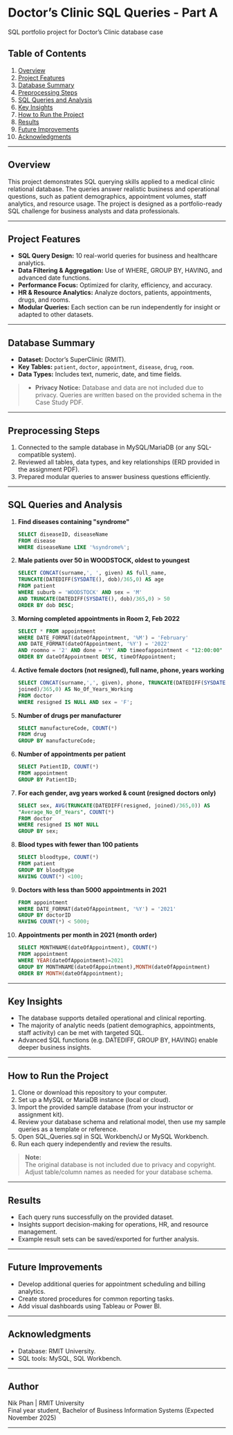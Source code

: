 # Doctor’s Clinic SQL Queries - Part A
SQL portfolio project for Doctor’s Clinic database case

## Table of Contents
1. [Overview](#overview)
2. [Project Features](#project-features)
3. [Database Summary](#database-summary)
4. [Preprocessing Steps](#preprocessing-steps)
5. [SQL Queries and Analysis](#sql-queries-and-analysis)
6. [Key Insights](#key-insights)
7. [How to Run the Project](#how-to-run-the-project)
8. [Results](#results)
9. [Future Improvements](#future-improvements)
10. [Acknowledgments](#acknowledgments)

---

## Overview
This project demonstrates SQL querying skills applied to a medical clinic relational database. The queries answer realistic business and operational questions, such as patient demographics, appointment volumes, staff analytics, and resource usage. The project is designed as a portfolio-ready SQL challenge for business analysts and data professionals.

---

## Project Features
- **SQL Query Design:** 10 real-world queries for business and healthcare analytics.
- **Data Filtering & Aggregation:** Use of WHERE, GROUP BY, HAVING, and advanced date functions.
- **Performance Focus:** Optimized for clarity, efficiency, and accuracy.
- **HR & Resource Analytics:** Analyze doctors, patients, appointments, drugs, and rooms.
- **Modular Queries:** Each section can be run independently for insight or adapted to other datasets.

---

## Database Summary
- **Dataset:** Doctor’s SuperClinic (RMIT).
- **Key Tables:** `patient`, `doctor`, `appointment`, `disease`, `drug`, `room`.
- **Data Types:** Includes text, numeric, date, and time fields.
> - **Privacy Notice:** Database and data are not included due to privacy. Queries are written based on the provided schema in the Case Study PDF.

---

## Preprocessing Steps
1. Connected to the sample database in MySQL/MariaDB (or any SQL-compatible system).
2. Reviewed all tables, data types, and key relationships (ERD provided in the assignment PDF).
3. Prepared modular queries to answer business questions efficiently.

---

## SQL Queries and Analysis

1. **Find diseases containing "syndrome"**
   ```sql
   SELECT diseaseID, diseaseName
   FROM disease
   WHERE diseaseName LIKE '%syndrome%';
   ```

2. **Male patients over 50 in WOODSTOCK, oldest to youngest**   
   ```sql
   SELECT CONCAT(surname,', ', given) AS full_name, 
   TRUNCATE(DATEDIFF(SYSDATE(), dob)/365,0) AS age
   FROM patient 
   WHERE suburb = 'WOODSTOCK' AND sex = 'M'
   AND TRUNCATE(DATEDIFF(SYSDATE(), dob)/365,0) > 50
   ORDER BY dob DESC;
   ```

3. **Morning completed appointments in Room 2, Feb 2022**
   ```sql
   SELECT * FROM appointment
   WHERE DATE_FORMAT(dateOfAppointment, '%M') = 'February'
   AND DATE_FORMAT(dateOfAppointment, '%Y') = '2022'
   AND roomno = '2' AND done = 'Y' AND timeofappointment < "12:00:00"
   ORDER BY dateOfAppointment DESC, timeOfAppointment;
   ```

4. **Active female doctors (not resigned), full name, phone, years working**
   ```sql
   SELECT CONCAT(surname,',', given), phone, TRUNCATE(DATEDIFF(SYSDATE(),
   joined)/365,0) AS No_Of_Years_Working
   FROM doctor
   WHERE resigned IS NULL AND sex = 'F';
   ```

5. **Number of drugs per manufacturer**
   ```sql
   SELECT manufactureCode, COUNT(*)
   FROM drug
   GROUP BY manufactureCode;
   ```

6. **Number of appointments per patient**
   ```sql
   SELECT PatientID, COUNT(*)
   FROM appointment
   GROUP BY PatientID;
   ```

7. **For each gender, avg years worked & count (resigned doctors only)**
   ```sql
   SELECT sex, AVG(TRUNCATE(DATEDIFF(resigned, joined)/365,0)) AS
   "Average_No_Of_Years", COUNT(*)
   FROM doctor
   WHERE resigned IS NOT NULL
   GROUP BY sex;
   ```

8. **Blood types with fewer than 100 patients**
   ```sql
   SELECT bloodtype, COUNT(*)
   FROM patient
   GROUP BY bloodtype
   HAVING COUNT(*) <100;
   ```

9. **Doctors with less than 5000 appointments in 2021**
   ```sql
   FROM appointment
   WHERE DATE_FORMAT(dateOfAppointment, '%Y') = '2021'
   GROUP BY doctorID
   HAVING COUNT(*) < 5000;
   ```

10. **Appointments per month in 2021 (month order)**
    ```sql
    SELECT MONTHNAME(dateOfAppointment), COUNT(*)
    FROM appointment
    WHERE YEAR(dateOfAppointment)=2021
    GROUP BY MONTHNAME(dateOfAppointment),MONTH(dateOfAppointment)
    ORDER BY MONTH(dateOfAppointment);
    ```
    
---
 
## Key Insights
- The database supports detailed operational and clinical reporting.
- The majority of analytic needs (patient demographics, appointments, staff activity) can be met with targeted SQL.
- Advanced SQL functions (e.g. DATEDIFF, GROUP BY, HAVING) enable deeper business insights.

---

## How to Run the Project

1. Clone or download this repository to your computer.
2. Set up a MySQL or MariaDB instance (local or cloud).
3. Import the provided sample database (from your instructor or assignment kit).
4. Review your database schema and relational model, then use my sample queries as a template or reference.
5. Open SQL_Queries.sql in SQL Workbench/J or MySQL Workbench.
6. Run each query independently and review the results.

> **Note:**  
> The original database is not included due to privacy and copyright.  
> Adjust table/column names as needed for your database schema.

---

## Results
- Each query runs successfully on the provided dataset.
- Insights support decision-making for operations, HR, and resource management.
- Example result sets can be saved/exported for further analysis.

---

## Future Improvements
- Develop additional queries for appointment scheduling and billing analytics.
- Create stored procedures for common reporting tasks.
- Add visual dashboards using Tableau or Power BI.

---

## Acknowledgments
- Database: RMIT University.
- SQL tools: MySQL, SQL Workbench.
---

## Author

Nik Phan | RMIT University  
Final year student, Bachelor of Business Information Systems (Expected November 2025)

---
    


